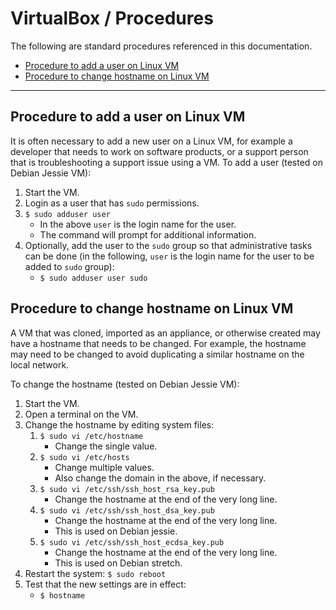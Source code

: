 # VirtualBox / Procedures #

The following are standard procedures referenced in this documentation.

* [Procedure to add a user on Linux VM](#procedure-to-add-a-user-on-Linux-vm)
* [Procedure to change hostname on Linux VM](#procedure-to-change-hostname-on-linux-vm)

-------------------------

## Procedure to add a user on Linux VM ##

It is often necessary to add a new user on a Linux VM,
for example a developer that needs to work on software products,
or a support person that is troubleshooting a support issue using a VM.
To add a user (tested on Debian Jessie VM):

1. Start the VM.
2. Login as a user that has `sudo` permissions.
3. `$ sudo adduser user`
	* In the above `user` is the login name for the user.
	* The command will prompt for additional information.
4. Optionally, add the user to the `sudo` group so that administrative tasks can be done (in the following,
`user` is the login name for the user to be added to `sudo` group):
	* `$ sudo adduser user sudo`

## Procedure to change hostname on Linux VM ##

A VM that was cloned, imported as an appliance, or otherwise created may have a hostname that needs to be changed.
For example, the hostname may need to be changed to avoid duplicating a similar hostname on the local network.

To change the hostname (tested on Debian Jessie VM):

1. Start the VM.
2. Open a terminal on the VM.
3. Change the hostname by editing system files:
	1. `$ sudo vi /etc/hostname`
		* Change the single value.
	2. `$ sudo vi /etc/hosts`
		* Change multiple values.
		* Also change the domain in the above, if necessary.
	3. `$ sudo vi /etc/ssh/ssh_host_rsa_key.pub`
		* Change the hostname at the end of the very long line.
	4. `$ sudo vi /etc/ssh/ssh_host_dsa_key.pub`
		* Change the hostname at the end of the very long line.
		* This is used on Debian jessie.
	5. `$ sudo vi /etc/ssh/ssh_host_ecdsa_key.pub`
		* Change the hostname at the end of the very long line.
		* This is used on Debian stretch.
4. Restart the system:  `$ sudo reboot`
5. Test that the new settings are in effect:
	* `$ hostname`
